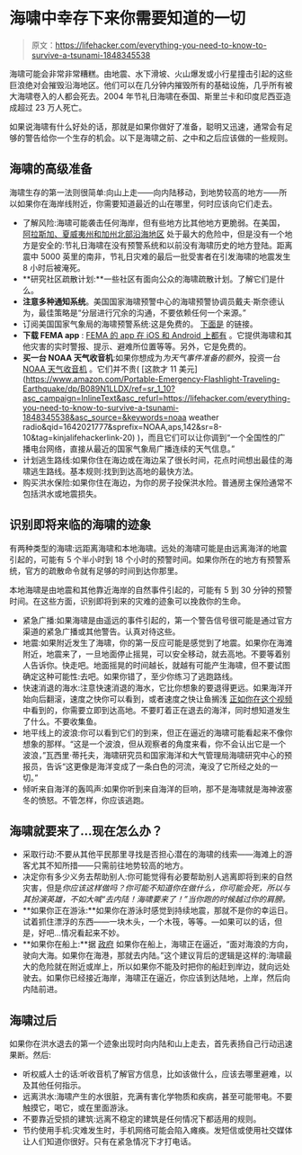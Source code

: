 # 海啸中幸存下来你需要知道的一切

> 原文：<https://lifehacker.com/everything-you-need-to-know-to-survive-a-tsunami-1848345538>

海啸可能会非常非常糟糕。由地震、水下滑坡、火山爆发或小行星撞击引起的这些巨浪绝对会摧毁沿海地区。他们可以在几分钟内摧毁所有的基础设施，几乎所有被大海啸卷入的人都会死去。2004 年节礼日海啸在泰国、斯里兰卡和印度尼西亚造成超过 23 万人死亡。



如果说海啸有什么好处的话，那就是如果你做好了准备，聪明又迅速，通常会有足够的警告给你一个生存的机会。以下是海啸之前、之中和之后应该做的一些规则。

## **海啸的高级准备**

海啸生存的第一法则很简单:向山上走——向内陆移动，到地势较高的地方——所以如果你在海岸线附近，你需要知道最近的山在哪里，何时应该向它们走去。

*   了解风险:海啸可能袭击任何海岸，但有些地方比其他地方更脆弱。在美国， [阿拉斯加、夏威夷州和加州北部沿海地区](https://emergency.lacity.org/sites/g/files/wph1791/files/2021-04/tsunami_2018.pdf) 处于最大的危险中，但是没有一个地方是安全的:节礼日海啸在没有预警系统和以前没有海啸历史的地方登陆。距离震中 5000 英里的南非，节礼日灾难的最后一批受害者在引发海啸的地震发生 8 小时后被淹死。
*   **研究社区疏散计划:**一些社区有面向公众的海啸疏散计划。了解它们是什么。
*   **注意多种通知系统**。美国国家海啸预警中心的海啸预警协调员戴夫·斯奈德认为，最佳策略是“分层进行冗余的沟通，不要依赖任何一个来源。”
*   订阅美国国家气象局的海啸预警系统:这是免费的。 [下面是](https://www.tsunami.gov/?page=productRetrieval) 的链接。
*   **下载 FEMA app** : [FEMA 的 app 在 iOS 和 Android 上都有](https://www.fema.gov/about/news-multimedia/mobile-app-text-messages) 。它提供海啸和其他灾害的实时警报、提示、避难所位置等等。另外，它是免费的。
*   **买一台 NOAA 天气收音机**:如果你想成为*为天气事件准备的额外*，投资一台 [NOAA 天气收音机](https://www.weather.gov/nwr&ln_desc=NOAA+Weather+Radio/) 。它们并不贵( [这款才 11 美元](https://www.amazon.com/Portable-Emergency-Flashlight-Traveling-Earthquake/dp/B089N1LLDX/ref=sr_1_10?asc_campaign=InlineText&asc_refurl=https://lifehacker.com/everything-you-need-to-know-to-survive-a-tsunami-1848345538&asc_source=&keywords=noaa weather radio&qid=1642021777&sprefix=NOAA,aps,142&sr=8-10&tag=kinjalifehackerlink-20) )，而且它们可以让你调到“一个全国性的广播电台网络，直接从最近的国家气象局广播连续的天气信息。”
*   计划逃生路线:如果你住在海边或在海边呆了很长时间，花点时间想出最佳的海啸逃生路线。基本规则:找到到达高地的最快方法。
*   购买洪水保险:如果你住在海边，为你的房子投保洪水险。普通房主保险通常不包括洪水或地震损失。

## 识别即将来临的海啸的迹象

有两种类型的海啸:远距离海啸和本地海啸。远处的海啸可能是由远离海洋的地震引起的，可能有 5 个半小时到 18 个小时的预警时间。如果你所在的地方有预警系统，官方的疏散命令就有足够的时间到达你那里。

本地海啸是由地震和其他靠近海岸的自然事件引起的，可能有 5 到 30 分钟的预警时间。在这些方面，识别即将到来的灾难的迹象可以挽救你的生命。

*   紧急广播:如果海啸是由遥远的事件引起的，第一个警告信号很可能是通过官方渠道的紧急广播或其他警告。认真对待这些。
*   地震:如果附近发生了海啸，你的第一反应可能是感觉到了地震。如果你在海滩附近，地震来了，一旦地面停止摇晃，可以安全移动，就去高地。不要等着别人告诉你。快走吧。地面摇晃的时间越长，就越有可能产生海啸，但不要试图确定这种可能性:去吧。如果你错了，至少你练习了逃跑路线。
*   快速消退的海水:注意快速消退的海水，它比你想象的要退得更远。如果海洋开始向后翻滚，速度之快你可以看到，或者速度之快让鱼搁浅 [正如你在这个视频](https://www.youtube.com/watch?v=zRL4UkThecc) 中看到的，你需要立即到达高地。不要盯着正在退去的海洋，同时想知道发生了什么。不要收集鱼。
*   地平线上的波浪:你可以看到它们的到来，但正在逼近的海啸可能看起来不像你想象的那样。“这是一个波浪，但从观察者的角度来看，你不会认出它是一个波浪，”瓦西里·蒂托夫，海啸研究员和国家海洋和大气管理局海啸研究中心的预报员，告诉“这更像是海洋变成了一条白色的河流，淹没了它所经之处的一切。”
*   倾听来自海洋的轰鸣声:如果你听到来自海洋的巨响，那不是海啸就是海神波塞冬的愤怒。不管怎样，你应该逃跑。

## 海啸就要来了…现在怎么办？

*   采取行动:不要从其他平民那里寻找是否担心潜在的海啸的线索——海滩上的游客尤其不知所措——只需前往地势较高的地方。
*   决定你有多少义务去帮助别人:你可能觉得有必要帮助别人逃离即将到来的自然灾害，但是*你应该这样做吗？你可能不知道你在做什么，你可能会死，所以与其扮演英雄，不如大喊“去内陆！海啸要来了！”当你跑的时候越过你的肩膀。*
*   **如果你正在游泳:**如果你在游泳时感觉到持续地震，那就不是你的幸运日。试着抓住漂浮的东西——一块木头，一个木筏，等等。—如果可以的话，但是，好吧...情况看起来不妙。
*   **如果你在船上:**据 [政府](https://www.ready.gov/tsunamis) 如果你在船上，海啸正在逼近，“面对海浪的方向，驶向大海。如果你在海港，那就去内陆。”这个建议背后的逻辑是这样的:海啸最大的危险就在附近或岸上，所以如果你不能及时把你的船赶到岸边，就向远处驶去。如果你已经接近海岸，海啸正在逼近，你应该到达陆地，上岸，然后向内陆前进。

## **海啸过后**

如果你在洪水退去的第一个迹象出现时向内陆和山上走去，首先表扬自己行动迅速果断。然后:

*   听权威人士的话:听收音机了解官方信息，比如该做什么，应该去哪里避难，以及其他任何指示。
*   远离洪水:海啸产生的水很脏，充满有害化学物质和疾病，甚至可能带电。不要触摸它，喝它，或在里面游泳。
*   不要靠近受损的建筑:远离不稳定的建筑是任何情况下都适用的规则。
*   节约使用手机:灾难发生时，手机网络可能会陷入瘫痪。发短信或使用社交媒体让人们知道你很好。只有在紧急情况下才打电话。